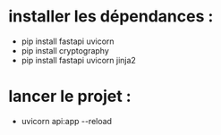 # installer les dépendances : 
- pip install fastapi uvicorn
- pip install cryptography
- pip install fastapi uvicorn jinja2


# lancer le projet :
- uvicorn api:app --reload

